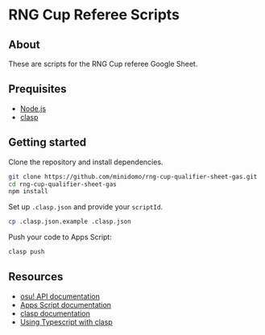 # RNG Cup Referee Scripts

## About

These are scripts for the RNG Cup referee Google Sheet.

## Prequisites

- [Node.js](https://nodejs.org/en)
- [clasp](https://developers.google.com/apps-script/guides/clasp)

## Getting started

Clone the repository and install dependencies.

```sh
git clone https://github.com/minidomo/rng-cup-qualifier-sheet-gas.git
cd rng-cup-qualifier-sheet-gas
npm install
```

Set up `.clasp.json` and provide your `scriptId`.

```sh
cp .clasp.json.example .clasp.json
```

Push your code to Apps Script:

```sh
clasp push
```

## Resources

- [osu! API documentation](https://github.com/ppy/osu-api/wiki)
- [Apps Script documentation](https://developers.google.com/apps-script/reference)
- [clasp documentation](https://github.com/google/clasp)
- [Using Typescript with clasp](https://github.com/google/clasp/blob/master/docs/typescript.md)